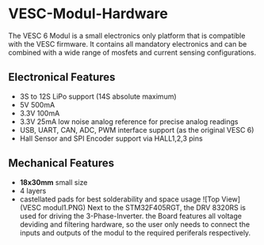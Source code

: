 # VESC-Modul-Hardware
The VESC 6 Modul is a small electronics only platform that is compatible with the VESC firmware. It contains all mandatory electronics and can be combined with a wide range of mosfets and current sensing configurations.


## Electronical Features
- 3S to 12S LiPo support (14S absolute maximum)
- 5V 500mA
- 3.3V 100mA
- 3.3V 25mA low noise analog reference for precise analog readings
- USB, UART, CAN, ADC, PWM interface support (as the original VESC 6)
- Hall Sensor and SPI Encoder support via HALL1,2,3 pins

## Mechanical Features
- **18x30mm** small size
- 4 layers
- castellated pads for best solderability and space usage
![Top View](VESC modul1.PNG)
Next to the STM32F405RGT, the DRV 8320RS is used for driving the 3-Phase-Inverter.
the Board features all voltage deviding and filtering hardware, so the user only needs to connect the inputs and outputs of the modul to the required periferals respectively.

